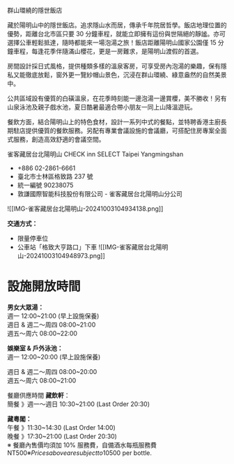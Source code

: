 

群山環繞的隱世飯店

藏於陽明山中的隱世飯店。追求隱山水而居，傳承千年院居哲學。飯店地理位置的優勢，距離台北市區只要 30 分鐘車程，就能立即擁有這份與世隔絕的靜謐。亦可選擇公車輕鬆抵達，隨時都能來一場泡湯之旅！飯店距離陽明山國家公園僅 15 分鐘車程，每逢花季伴隨滿山櫻花，更是一房難求，是陽明山渡假的首選。  
  
房間設計採日式風格，提供種類多樣的溫泉客房，可享受房內泡湯的樂趣，保有隱私又能徹底放鬆，窗外更一覽紗帽山景色，沉浸在群山環繞、綠意盎然的自然美景中。  
  
公共區域設有優質的白磺溫泉，在花季時刻能一邊泡湯一邊賞櫻，美不勝收！另有山泉泳池及親子戲水池，夏日酷暑最適合帶小朋友一同上山降溫遊玩。  
  
餐飲方面，結合陽明山上的特色食材，設計一系列中式的餐點，並特聘香港主廚長期駐店提供優質的餐飲服務。另配有專業會議設施的會議廳，可搭配住房專案全面式服務，創造高效舒適的會議空間。




雀客藏居台北陽明山 CHECK inn SELECT Taipei Yangmingshan

- +886 02-2861-6661
- 臺北市士林區格致路 237 號
- 統一編號 90238075
- 敦謙國際智能科技股份有限公司 - 雀客藏居台北陽明山分公司



![[IMG-雀客藏居台北陽明山-20241003104934138.png]]






**交通方式：**

- 限量停車位
- 公車站「格致大亨路口」下車
![[IMG-雀客藏居台北陽明山-20241003104948973.png]]





# 設施開放時間

**男女大眾湯：**  
週一 12:00~21:00 (早上設施保養)   
週日 & 週二～周四 08:00~21:00  
週五～周六 08:00~22:00

**娛樂室 & 戶外泳池：**  
週一 12:00~20:00 (早上設施保養)   


週日 & 週二～周四 08:00~20:00  
週五～周六 08:00~21:00

餐廳供應時間
**藏飲軒**：  
簡餐 》週一～週日 10:30~21:00 (Last Order 20:30)

**藏粵閣：**  
午餐 》11:30~14:30 (Last Order 14:00)  
晚餐 》17:30~21:00 (Last Order 20:30)   
※ 餐廳內售價均須加 10% 服務費，自備酒水每瓶服務費 NT$500  
※ Prices above are subject to 10% service charge, corkage NT$500 per bottle.